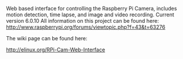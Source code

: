 Web based interface for controlling the Raspberry Pi Camera, includes motion detection, time lapse, and image and video recording.
Current version 6.0.10
All information on this project can be found here: http://www.raspberrypi.org/forums/viewtopic.php?f=43&t=63276

The wiki page can be found here:

http://elinux.org/RPi-Cam-Web-Interface
